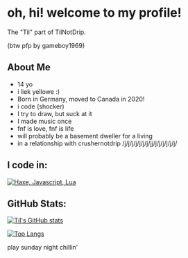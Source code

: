 <!--this is a baldi reference btw, thanks for the 3 people that got it-->
# oh, hi! welcome to my profile!

The "Til" part of TilNotDrip.

(btw pfp by gameboy1969)

## About Me
 - 14 yo
 - i liek yellowe :)
 - Born in Germany, moved to Canada in 2020!
 - i code (shocker) <!--holy crap!-->
 - I try to draw, but suck at it
 - I made music once
 - fnf is love, fnf is life <!--fnf is what got me into haxe btw, i did scratch before dat-->
 - will probably be a basement dweller for a living
 - in a relationship with crushernotdrip /j/j/j/j/j/j/j/jj/j/j/j/j/j/j/

## I code in:
[![Haxe, Javascript, Lua](https://skillicons.dev/icons?i=haxe,javascript,lua&theme=dark)](https://skillicons.dev)

## GitHub Stats:

[![Til's GitHub stats](https://github-readme-stats.vercel.app/api?username=TechnikTil&theme=vision-friendly-dark&include_all_commits=true)](https://github.com/anuraghazra/github-readme-stats)

[![Top Langs](https://github-readme-stats.vercel.app/api/top-langs/?username=TechnikTil&layout=pie&theme=vision-friendly-dark)](https://github.com/anuraghazra/github-readme-stats)

play sunday night chillin'
